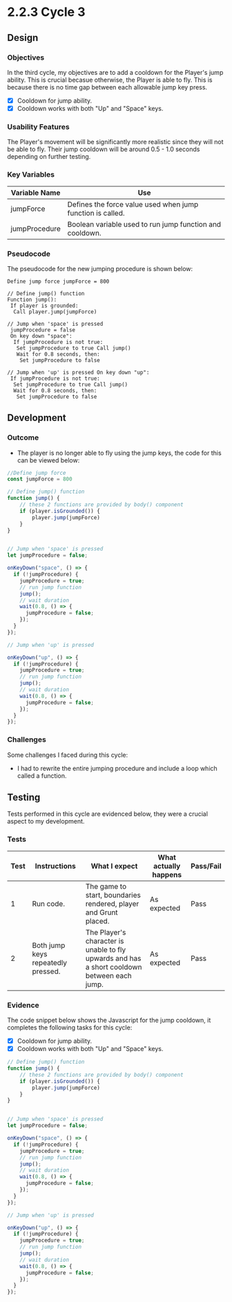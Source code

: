 # 2.2.3 Cycle 3

## Design

### Objectives

In the third cycle, my objectives are to add a cooldown for the Player's jump ability. This is crucial becasue otherwise, the Player is able to fly. This is because there is no time gap between each allowable jump key press.

* [x] Cooldown for jump ability.
* [x] Cooldown works with both "Up" and "Space" keys.

### Usability Features

The Player's movement will be significantly more realistic since they will not be able to fly. Their jump cooldown will be around 0.5 - 1.0 seconds depending on further testing.



### Key Variables

| Variable Name | Use                                                        |
| ------------- | ---------------------------------------------------------- |
| jumpForce     | Defines the force value used when jump function is called. |
| jumpProcedure | Boolean variable used to run jump function and cooldown.   |

### Pseudocode

The pseudocode for the new jumping procedure is shown below:

```
Define jump force jumpForce = 800

// Define jump() function
Function jump():
 If player is grounded:
  Call player.jump(jumpForce)

// Jump when 'space' is pressed
 jumpProcedure = false
 On key down "space": 
  If jumpProcedure is not true:
   Set jumpProcedure to true Call jump()
   Wait for 0.8 seconds, then:
    Set jumpProcedure to false

// Jump when 'up' is pressed On key down "up":
 If jumpProcedure is not true:
  Set jumpProcedure to true Call jump()
  Wait for 0.8 seconds, then:
   Set jumpProcedure to false
```

## Development

### Outcome

* The player is no longer able to fly using the jump keys, the code for this can be viewed below:

```javascript
//Define jump force
const jumpForce = 800

// Define jump() function
function jump() {
	// these 2 functions are provided by body() component
	if (player.isGrounded()) {
		player.jump(jumpForce)
	}
}


// Jump when 'space' is pressed
let jumpProcedure = false;

onKeyDown("space", () => {
  if (!jumpProcedure) {
    jumpProcedure = true;
    // run jump function
    jump();
    // wait duration
    wait(0.8, () => {
      jumpProcedure = false;
    });
  }
});

// Jump when 'up' is pressed

onKeyDown("up", () => {
  if (!jumpProcedure) {
    jumpProcedure = true;
    // run jump function
    jump();
    // wait duration
    wait(0.8, () => {
      jumpProcedure = false;
    });
  }
});
```

### Challenges

Some challenges I faced during this cycle:

* I had to rewrite the entire jumping procedure and include a loop which called a function.

## Testing

Tests performed in this cycle are evidenced below, they were a crucial aspect to my development.

### Tests

| Test | Instructions                       | What I expect                                                                               | What actually happens | Pass/Fail |
| ---- | ---------------------------------- | ------------------------------------------------------------------------------------------- | --------------------- | --------- |
| 1    | Run code.                          | The game to start, boundaries rendered, player and Grunt placed.                            | As expected           | Pass      |
| 2    | Both jump keys repeatedly pressed. | The Player's character is unable to fly upwards and has a short cooldown between each jump. | As expected           | Pass      |

### Evidence

The code snippet below shows the Javascript for the jump cooldown, it completes the following tasks for this cycle:

* [x] Cooldown for jump ability.
* [x] Cooldown works with both "Up" and "Space" keys.

```javascript
// Define jump() function
function jump() {
	// these 2 functions are provided by body() component
	if (player.isGrounded()) {
		player.jump(jumpForce)
	}
}


// Jump when 'space' is pressed
let jumpProcedure = false;

onKeyDown("space", () => {
  if (!jumpProcedure) {
    jumpProcedure = true;
    // run jump function
    jump();
    // wait duration
    wait(0.8, () => {
      jumpProcedure = false;
    });
  }
});

// Jump when 'up' is pressed

onKeyDown("up", () => {
  if (!jumpProcedure) {
    jumpProcedure = true;
    // run jump function
    jump();
    // wait duration
    wait(0.8, () => {
      jumpProcedure = false;
    });
  }
});
```
